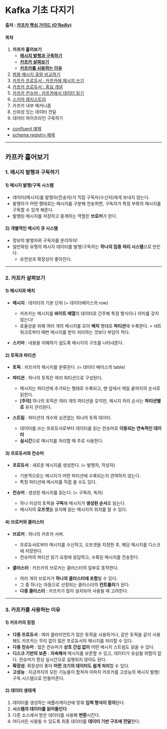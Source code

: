# Kafka 기초 다지기

 **출처 : [카프카 핵심 가이드 (O'Reilly)](https://book.naver.com/bookdb/book_detail.nhn?bid=14093855)**

#### 목차

1. **카프카 훑어보기**
   - [**메시지 발행과 구독하기**](#1-메시지-발행과-구독하기)
   - [**카프카 살펴보기**](#2-카프카-살펴보기)
   - [**카프카를 사용하는 이유**](#3-카프카를-사용하는-이유)
2. [범용 메시지 큐와 비교하기](https://github.com/3457soso/TIL/blob/master/Kafka/02_compare.md)
3. [카프카 프로듀서 : 카프카에 메시지 쓰기](https://github.com/3457soso/TIL/blob/master/Kafka/03_producer.md) 
4. [카프카 프로듀서 : 중요 개념](https://github.com/3457soso/TIL/blob/master/Kafka/04_consumer_core.md)
5. [카프카 컨슈머 : 카프카에서 데이터 읽기](https://github.com/3457soso/TIL/blob/master/Kafka/05_consumer_use.md)
6. [스키마 레지스트리](https://github.com/3457soso/TIL/blob/master/Kafka/06_schema_registry.md)
7. 카프카 내부 메커니즘
8. 신뢰성 있는 데이터 전달
9. 데이터 파이프라인 구축하기

- [confluent 예제](https://github.com/3457soso/TIL/blob/master/Kafka/99_confluent_example)
- [schema registry 예제](https://github.com/3457soso/TIL/blob/master/Kafka/99_schema_registry_example)



___

## 카프카 훑어보기

### 1. 메시지 발행과 구독하기

#### 1) 메시지 발행/구독 시스템

- 데이터(메시지)를 발행자(전송자)가 직접 구독자(수신자)에게 보내지 않는다.
- 발행자가 어떤 형태로는 메시지를 구분해 전송하면, 구독자가 특정 부류의 메시지를 구독할 수 있게 해준다.
- 발행된 메시지를 저장하고 중계하는 역할은 **브로커**가 한다.

  

#### 2) 개별적인 메시지 큐 시스템

- 정보의 발행자와 구독자를 분리하자!
- 일반화된 유형의 메시지 데이터를 발행/구독하는 **하나의 집중 처리 시스템**으로 만든다.
  - 유연성과 확장성이 좋아진다.



___

### 2. 카프카 살펴보기

#### 1) 메시지와 배치

- **메시지** : 데이터의 기본 단위 (= 데이터베이스의 row)
  - 카프카는 메시지를 **바이트 배열**의 데이터로 간주해 특정 형식이나 의미를 갖지 않는다!
  - 효율성을 위해 여러 개의 메시지를 모아 **배치** 형태로 **파티션**에 수록한다.
    \> 네트워크로부터 매번 메시지를 받아 처리하는 것보다 부담이 적다.

- **스키마** : 내용을 이해하기 쉽도록 메시지의 구조를 나타내준다.



#### 2) 토픽과 파티션

- **토픽** : 카프카의 메시지를 분류한다. (= 데이터 베이스의 table)

- **파티션** : 하나의 토픽은 여러 파티션으로 구성된다.
  - 메시지는 파티션에 추가되는 형태로 수록되고, 맨 앞에서 제일 끝까지의 순서로 읽힌다.
  - **[주의]** 하나의 토픽은 여러 개의 파티션을 갖지만, 메시지 처리 순서는 **파티션별로** 유지 관리된다.
  
- **스트림** : 파티션의 개수와 상관없는 하나의 토픽 데이터. 
  - 데이터를 쓰는 프로듀서로부터 데이터를 읽는 컨슈머로 **이동되는 연속적인 데이터**
  - **실시간**으로 메시지를 처리할 때 주로 사용한다.



#### 3) 프로듀서와 컨슈머

- **프로듀서** : 새로운 메시지를 생성한다. (= 발행자, 작성자)
  - 기본적으로는 메시지가 어떤 파티션에 수록되는지 관여하지 않는다.
  - 특정 파티션에 메시지를 직접 쓸 수도 있다.
  
- **컨슈머** : 생성된 메시지를 읽는다. (= 구독자, 독자)
  - 하나 이상의 토픽을 **구독**해 메시지가 **생성된 순서**로 읽는다.
  - 메시지의 **오프셋**을 유지해 읽는 메시지의 위치를 알 수 있다.



#### 4) 브로커와 클러스터

- **브로커** : 하나의 카프카 서버.
  - 프로듀서로부터 메시지를 수신하고, 오프셋을 지정한 후, 해당 메시지를 디스크에 저장한다.
  - 컨슈머의 파티션 읽기 요청에 응답하고, 수록된 메시지를 전송한다.
  
- **클러스터** : 카프카의 브로커는 클러스터의 일부로 동작한다.
  - 여러 개의 브로커가 **하나의 클러스터에 포함**될 수 있다.
  - 그 중 하나는 자동으로 선정되는 클러스터의 **컨트롤러**가 된다.
  - **다중 클러스터** : 카프카가 많이 설치되어 사용될 때 고려한다.



___

### 3. 카프카를 사용하는 이유

#### 1) 카프카의 장점

- **다중 프로듀서** : 여러 클라이언트가 많은 토픽을 사용하거나, 같은 토픽을 같이 사용해도 카프카는 무리 없이 많은 프로듀서의 메시지를 처리할 수 있다.
- **다중 컨슈머** : 많은 컨슈머가 **상호 간섭 없이** 어떤 메시지 스트림도 읽을 수 있다.  
- **디스크 기반의 보존** : **지속해서** 메시지를 보존할 수 있고, 데이터가 유실될 위험이 없다. 컨슈머가 항상 실시간으로 실행되지 않아도 된다.
- **확장성**: 확장성이 좋아 **어떤 크기의 데이터도 쉽게 처리**할 수 있다.
- **고성능** : 지금까지의 모든 기능들이 합쳐져 아파치 카프카를 고성능의 메시지 발행/구독 시스템으로 만들어준다.

  

#### 2) 데이터 생태계

1. 데이터를 생성하는 애플리케이션에 맞춰 **입력 형식이 정의**된다.
2. **시스템의 데이터를 읽어들인다**
3. 다른 소스에서 받은 데이터를 사용해 **변환**시킨다.
4. 어디서든 사용될 수 있도록 최종 데이터를 **데이터 기반 구조에 전달**한다.
